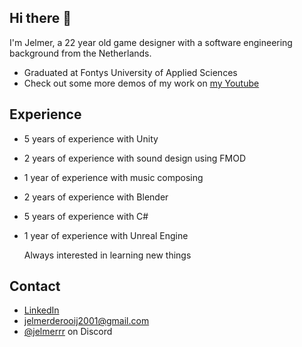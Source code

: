 ## Hi there 👋
I'm Jelmer, a 22 year old game designer with a software engineering background from the Netherlands.

- Graduated at Fontys University of Applied Sciences
- Check out some more demos of my work on [my Youtube](https://www.youtube.com/@JelmerrR-sc3uq)

## Experience
- 5 years of experience with Unity
- 2 years of experience with sound design using FMOD
- 1 year of experience with music composing
- 2 years of experience with Blender
- 5 years of experience with C#
- 1 year of experience with Unreal Engine

  Always interested in learning new things

## Contact
- [LinkedIn](https://www.linkedin.com/in/jelmerderooij/)
- jelmerderooij2001@gmail.com
- [@jelmerrr](./) on Discord

<!--
**Jelmerrr/Jelmerrr** is a ✨ _special_ ✨ repository because its `README.md` (this file) appears on your GitHub profile.

Here are some ideas to get you started:

- 🔭 I’m currently working on ...
- 🌱 I’m currently learning ...
- 👯 I’m looking to collaborate on ...
- 🤔 I’m looking for help with ...
- 💬 Ask me about ...
- 📫 How to reach me: ...
- 😄 Pronouns: ...
- ⚡ Fun fact: ...
-->
